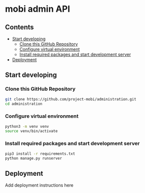 # mobi admin API <!-- omit in toc -->

## Contents <!-- omit in toc -->
- [Start developing](#start-developing)
  - [Clone this GitHub Repository](#clone-this-github-repository)
  - [Configure virtual environment](#configure-virtual-environment)
  - [Install required packages and start development server](#install-required-packages-and-start-development-server)
- [Deployment](#deployment)

## Start developing

### Clone this GitHub Repository
```bash
git clone https://github.com/project-mobi/administration.git
cd administration
```

### Configure virtual environment
```bash
python3 -m venv venv
source venv/bin/activate
```

### Install required packages and start development server
```bash
pip3 install -r requirements.txt
python manage.py runserver
```

## Deployment
Add deployment instructions here